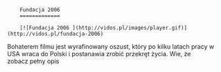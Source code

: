 
        Fundacja 2006 
        =============
        
        [![Fundacja 2006 ](http://vidos.pl/images/player.gif)](http://vidos.pl/fundacja-2006)
        
        
 Bohaterem filmu jest wyrafinowany oszust, który po kilku latach pracy w USA wraca do Polski i postanawia zrobić przekręt życia. Wie, że zobacz pełny opis
    